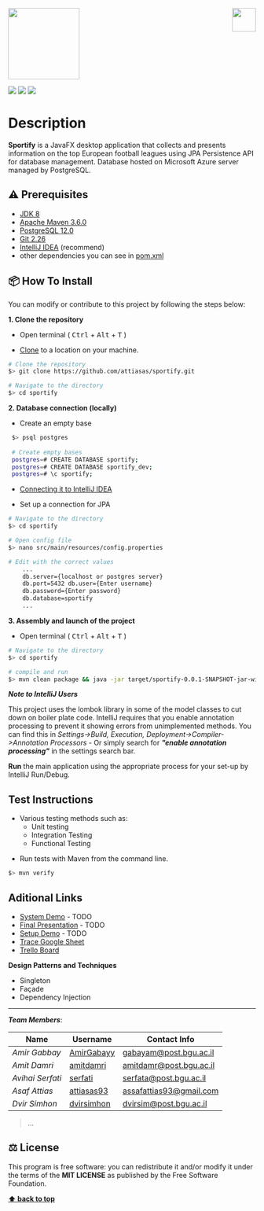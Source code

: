 
<img src=https://res.cloudinary.com/serfati/image/upload/v1589354855/icon_iqs8if.png height="145px" align="center"/>  
<img src="https://in.bgu.ac.il/marketing/graphics/BGU.sig3-he-en-white.png" height="48px" align="right" />  
  
![](https://codeclimate.com/github/JonSn0w/Hyde/badges/gpa.svg)   ![](https://img.shields.io/badge/version-0.1.0-blueviolet)  ![](https://img.shields.io/apm/l/atomic-design-ui.svg?)  
# Description  
  
**Sportify** is a JavaFX desktop application that collects and presents information on the top European football leagues using JPA Persistence API for database management. Database hosted on Microsoft Azure server managed by PostgreSQL.  

## ⚠️ Prerequisites  
  
- [JDK 8](https://www.oracle.com/java/technologies/javase/javase-jdk8-downloads.html)  
- [Apache Maven 3.6.0](https://maven.apache.org/download.cgi)  
- [PostgreSQL 12.0](https://www.postgresql.org/download/)  
- [Git 2.26](https://git-scm.com/downloads/)  
- [IntelliJ IDEA](https://www.jetbrains.com/idea/download/) (recommend)  
- other dependencies you can see in [pom.xml](https://github.com/attiasas/FootballAssociationSystem/blob/master/pom.xml)  
  
## 📦 How To Install  
  
You can modify or contribute to this project by following the steps below:  
  
**1. Clone the repository**  
  
- Open terminal ( <kbd>Ctrl</kbd> + <kbd>Alt</kbd> + <kbd>T</kbd> )  
  
- [Clone](https://help.github.com/en/github/creating-cloning-and-archiving-repositories/cloning-a-repository) to a location on your machine.  
 ```bash  
 # Clone the repository 
 $> git clone https://github.com/attiasas/sportify.git  

 # Navigate to the directory 
 $> cd sportify
  ```  

**2. Database connection (locally)**  
  
- Create an empty base  
  
```bash 
 $> psql postgres 
 
 # Create empty bases 
 postgres=# CREATE DATABASE sportify; 
 postgres=# CREATE DATABASE sportify_dev; 
 postgres=# \c sportify; 
 ```  
- [Connecting it to IntelliJ IDEA](https://www.jetbrains.com/help/idea/working-with-the-database-tool-window.html#create_data_source)  
  
- Set up a connection for JPA  
  
 ```bash  
 # Navigate to the directory 
 $> cd sportify  
 
 # Open config file 
 $> nano src/main/resources/config.properties  
 
 # Edit with the correct values 
	 ... 
	 db.server={localhost or postgres server} 
	 db.port=5432 db.user={Enter username} 
	 db.password={Enter password} 
	 db.database=sportify 
	 ... 
 ```  
 
**3. Assembly and launch of the project**  
  
- Open terminal ( <kbd>Ctrl</kbd> + <kbd>Alt</kbd> + <kbd>T</kbd> )  
  
 ```bash  
 # Navigate to the directory 
 $> cd sportify  
 
 # compile and run 
 $> mvn clean package && java -jar target/sportify-0.0.1-SNAPSHOT-jar-with-dependecies.jar 
 ```  
**_Note to IntelliJ Users_**  
  
This project uses the lombok library in some of the model classes to cut down on boiler plate code. IntelliJ requires that you enable annotation processing to prevent it showing errors from unimplemented methods. You can find this in _Settings->Build, Execution, Deployment->Compiler->Annotation Processors_ - Or simply search for **_"enable annotation processing"_** in the settings search bar.  
  
**Run** the main application using the appropriate process for your set-up by IntelliJ Run/Debug.  
  
## Test Instructions  
- Various testing methods such as:  
  - Unit testing  
  - Integration Testing  
  - Functional Testing  
  
* Run tests with Maven from the command line.  
  
 ```bash  
 $> mvn verify 
 ```  
## Aditional Links  
  
- [System Demo]() - TODO  
- [Final Presentation]() - TODO  
- [Setup Demo]() - TODO  
- [Trace Google Sheet](https://docs.google.com/spreadsheets/u/1/d/17n6JLLVUFWz8y_0te5-axufSroGrtFTEjjgtUX7Dgyw/edit?usp=drive_web&ouid=104494091826522493400)  
- [Trello Board](https://trello.com/b/tQHRhOYQ/sportify-v3)  
  
**Design Patterns and Techniques**  
  
- Singleton  
- Façade  
- Dependency Injection  
  
---  
  
**_Team Members_**:  
  
| Name             | Username                                    | Contact Info            |  
| ---------------- | ------------------------------------------- | ----------------------- |  
| _Amir Gabbay_ | [AmirGabayy](https://github.com/AmirGabayy) | gabayam@post.bgu.ac.il  |  
| _Amit Damri_ | [amitdamri](https://github.com/amitdamri)   | amitdamr@post.bgu.ac.il |  
| _Avihai Serfati_ | [serfati](https://github.com/serfati)       | serfata@post.bgu.ac.il  |  
| _Asaf Attias_ | [attiasas93](https://github.com/attiasas93) | assafattias93@gmail.com |  
| _Dvir Simhon_ | [dvirsimhon](https://github.com/dvirsimhon) | dvirsim@post.bgu.ac.il  |  
  
> ...  
  
## ⚖️ License  
  
This program is free software: you can redistribute it and/or modify it under the terms of the **MIT LICENSE** as published by the Free Software Foundation.  
  
**[⬆ back to top](#description)**
